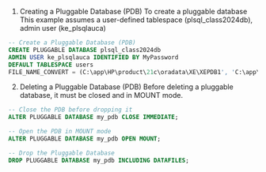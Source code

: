 1. Creating a Pluggable Database (PDB)
To create a pluggable database
 This example assumes a user-defined tablespace (plsql_class2024db), admin user (ke_plsqlauca)


```sql
-- Create a Pluggable Database (PDB)
CREATE PLUGGABLE DATABASE plsql_class2024db
ADMIN USER ke_plsqlauca IDENTIFIED BY MyPassword
DEFAULT TABLESPACE users
FILE_NAME_CONVERT = (C:\app\HP\product\21c\oradata\XE\XEPDB1', 'C:\app\HP\product\21c\oradata\XE\XEPDB1\plsql_class2024db');

```

2. Deleting a Pluggable Database (PDB)
Before deleting a pluggable database, it must be closed and in MOUNT mode.

```sql
-- Close the PDB before dropping it
ALTER PLUGGABLE DATABASE my_pdb CLOSE IMMEDIATE;

-- Open the PDB in MOUNT mode
ALTER PLUGGABLE DATABASE my_pdb OPEN MOUNT;

-- Drop the Pluggable Database
DROP PLUGGABLE DATABASE my_pdb INCLUDING DATAFILES;

```
